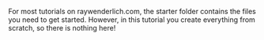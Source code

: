 For most tutorials on raywenderlich.com, the starter folder contains the files you need to get started. However, in this tutorial you create everything from scratch, so there is nothing here!